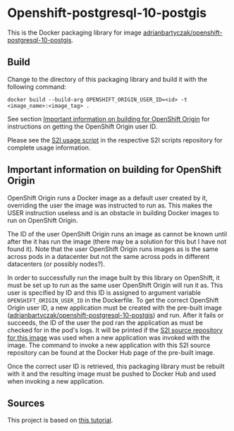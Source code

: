 
# Openshift-postgresql-10-postgis

This is the Docker packaging library for image [adrianbartyczak/openshift-postgresql-10-postgis](https://hub.docker.com/r/adrianbartyczak/openshift-postgresql-10-postgis/).

## Build

Change to the directory of this packaging library and build it with the following command:

    docker build --build-arg OPENSHIFT_ORIGIN_USER_ID=<id> -t <image_name>:<image_tag> .

See section [Important information on building for OpenShift Origin](#important-information-on-building-for-openshift-origin) for instructions on getting the OpenShift Origin user ID.

Please see the [S2I usage script](https://github.com/adrianbartyczak/openshift-postgresql-10-postgis-s2i/blob/master/.s2i/bin/usage) in the respective S2I scripts repository for complete usage information.

## Important information on building for OpenShift Origin

OpenShift Origin runs a Docker image as a default user created by it, overriding the user the image was instructed to run as. This makes the USER instruction useless and is an obstacle in building Docker images to run on OpenShift Origin.

The ID of the user OpenShift Origin runs an image as cannot be known until after the it has run the image (there may be a solution for this but I have not found it). Note that the user OpenShift Origin runs images as is the same across pods in a datacenter but not the same across pods in different datacenters (or possibly nodes?).

In order to successfully run the image built by this library on OpenShift, it must be set up to run as the same user  OpenShift Origin will run it as. This user is specified by ID and this ID is assigned to argument variable `OPENSHIFT_ORIGIN_USER_ID` in the Dockerfile. To get the correct OpenShift Origin user ID, a new application must be created with the pre-built image ([adrianbartyczak/openshift-postgresql-10-postgis](https://hub.docker.com/r/adrianbartyczak/openshift-postgresql-10-postgis/)) and run. After it fails or succeeds, the ID of the user the pod ran the application as must be checked for in the pod's logs. It will be printed if the [S2I source repository for this image](https://github.com/adrianbartyczak/openshift-postgresql-10-postgis-s2i/) was used when a new application was invoked with the image. The command to invoke a new application with this S2I source repository can be found at the Docker Hub page of the pre-built image.

Once the correct user ID is retrieved, this packaging library must be rebuilt with it and the resulting image must be pushed to Docker Hub and used when invoking a new application.

## Sources

This project is based on [this tutorial](https://blog.openshift.com/create-s2i-builder-image/).

